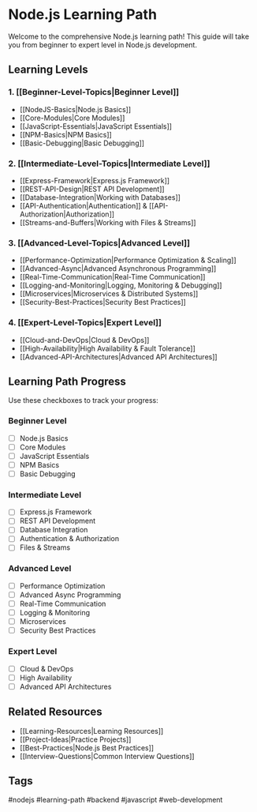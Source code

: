 # Node.js Learning Path

Welcome to the comprehensive Node.js learning path! This guide will take you from beginner to expert level in Node.js development.

## Learning Levels

### 1. [[Beginner-Level-Topics|Beginner Level]]
- [[NodeJS-Basics|Node.js Basics]]
- [[Core-Modules|Core Modules]]
- [[JavaScript-Essentials|JavaScript Essentials]]
- [[NPM-Basics|NPM Basics]]
- [[Basic-Debugging|Basic Debugging]]

### 2. [[Intermediate-Level-Topics|Intermediate Level]]
- [[Express-Framework|Express.js Framework]]
- [[REST-API-Design|REST API Development]]
- [[Database-Integration|Working with Databases]]
- [[API-Authentication|Authentication]] & [[API-Authorization|Authorization]]
- [[Streams-and-Buffers|Working with Files & Streams]]

### 3. [[Advanced-Level-Topics|Advanced Level]]
- [[Performance-Optimization|Performance Optimization & Scaling]]
- [[Advanced-Async|Advanced Asynchronous Programming]]
- [[Real-Time-Communication|Real-Time Communication]]
- [[Logging-and-Monitoring|Logging, Monitoring & Debugging]]
- [[Microservices|Microservices & Distributed Systems]]
- [[Security-Best-Practices|Security Best Practices]]

### 4. [[Expert-Level-Topics|Expert Level]]
- [[Cloud-and-DevOps|Cloud & DevOps]]
- [[High-Availability|High Availability & Fault Tolerance]]
- [[Advanced-API-Architectures|Advanced API Architectures]]

## Learning Path Progress

Use these checkboxes to track your progress:

### Beginner Level
- [ ] Node.js Basics
- [ ] Core Modules
- [ ] JavaScript Essentials
- [ ] NPM Basics
- [ ] Basic Debugging

### Intermediate Level
- [ ] Express.js Framework
- [ ] REST API Development
- [ ] Database Integration
- [ ] Authentication & Authorization
- [ ] Files & Streams

### Advanced Level
- [ ] Performance Optimization
- [ ] Advanced Async Programming
- [ ] Real-Time Communication
- [ ] Logging & Monitoring
- [ ] Microservices
- [ ] Security Best Practices

### Expert Level
- [ ] Cloud & DevOps
- [ ] High Availability
- [ ] Advanced API Architectures

## Related Resources
- [[Learning-Resources|Learning Resources]]
- [[Project-Ideas|Practice Projects]]
- [[Best-Practices|Node.js Best Practices]]
- [[Interview-Questions|Common Interview Questions]]

## Tags
#nodejs #learning-path #backend #javascript #web-development
